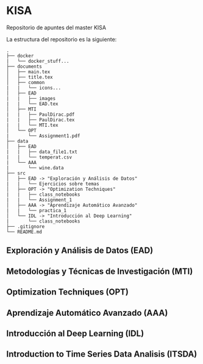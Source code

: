 # KISA
Repositorio de apuntes del master KISA

La estructura del repositorio es la siguiente:
```
.
├── docker
|   └── docker_stuff... 
├── documents
│   ├── main.tex
│   ├── title.tex
│   ├── common
|   |   └── icons...
│   ├── EAD
|   |   ├── images
|   |   └── EAD.tex
│   ├── MTI
|   |   ├── PaulDirac.pdf
|   |   ├── PaulDirac.tex
|   |   └── MTI.tex
│   └── OPT
|       └── Assignment1.pdf
├── data
│   ├── EAD
|   |   ├── data_file1.txt
|   |   └── temperat.csv
|   └── AAA 
|       └── wine.data
├── src
│   ├── EAD -> "Exploración y Análisis de Datos"
|   |   └── Ejercicios sobre temas
│   ├── OPT -> "Optimization Techniques"
|   |   ├── class_notebooks
|   |   └── Assignment_1
│   ├── AAA -> "Aprendizaje Automático Avanzado"
|   |   └── practica_1
│   └── IDL -> "Introducción al Deep Learning"
|       └── class_notebooks
├── .gitignore
└── README.md
```

## Exploración y Análisis de Datos (EAD)

## Metodologías y Técnicas de Investigación (MTI)

## Optimization Techniques (OPT)

## Aprendizaje Automático Avanzado (AAA)

## Introducción al Deep Learning (IDL)

## Introduction to Time Series Data Analisis (ITSDA)
